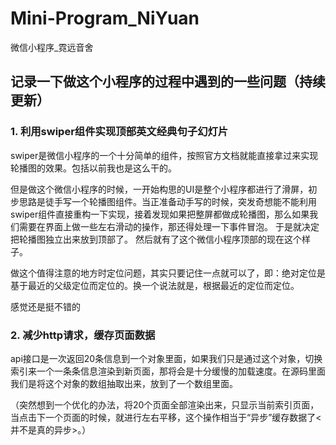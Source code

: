 # Mini-Program_NiYuan
微信小程序_霓远音舍

## 记录一下做这个小程序的过程中遇到的一些问题（持续更新）

### 1. 利用swiper组件实现顶部英文经典句子幻灯片

swiper是微信小程序的一个十分简单的组件，按照官方文档就能直接拿过来实现轮播图的效果。包括以前我也是这么干的。

但是做这个微信小程序的时候，一开始构思的UI是整个小程序都进行了滑屏，初步思路是徒手写一个轮播图组件。当正准备动手写的时候，突发奇想能不能利用swiper组件直接重构一下实现，接着发现如果把整屏都做成轮播图，那么如果我们需要在界面上做一些左右滑动的操作，那还得处理一下事件冒泡。
于是就决定把轮播图独立出来放到顶部了。
然后就有了这个微信小程序顶部的现在这个样子。

做这个值得注意的地方时定位问题，其实只要记住一点就可以了，即：绝对定位是基于最近的父级定位而定位的。换一个说法就是，根据最近的定位而定位。

感觉还是挺不错的

### 2. 减少http请求，缓存页面数据

api接口是一次返回20条信息到一个对象里面，如果我们只是通过这个对象，切换索引来一个一条条信息渲染到新页面，那将会是十分缓慢的加载速度。在源码里面我们是将这个对象的数组抽取出来，放到了一个数组里面。

（突然想到一个优化的办法，将20个页面全部渲染出来，只显示当前索引页面，当点击下一个页面的时候，就进行左右平移，这个操作相当于“异步”缓存数据了<并不是真的异步>。）
